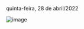 quinta-feira, 28 de abril/2022

![image](https://user-images.githubusercontent.com/87860884/165821127-e5ac12e9-7b9b-46c0-b004-e25663c5a92f.png)

